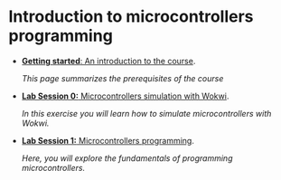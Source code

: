 # Introduction to microcontrollers programming

* [**Getting started**: An introduction to the course](./getting_started/README.md).

    *This page summarizes the prerequisites of the course*

* [**Lab Session 0:** Microcontrollers simulation with Wokwi](./lab0/README.md).
  
    *In this exercise you will learn how to simulate microcontrollers with Wokwi.*


* [**Lab Session 1:** Microcontrollers programming](./lab1/README.md).
  
    *Here, you will explore the fundamentals of programming microcontrollers.*
